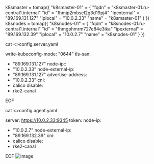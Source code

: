 

k8smaster = tomap({
  "k8smaster-01" = {
    "fqdn" = "k8smaster-01.ru-central1.internal"
    "id" = "fhmjp2mbsel2g3d19pj4"
    "ipexternal" = "89.169.131.127"
    "iplocal" = "10.0.2.33"
    "name" = "k8smaster-01"
  }
})
k8snodes = tomap({
  "k8snodes-01" = {
    "fqdn" = "k8snodes-01.ru-central1.internal"
    "id" = "fhmgphmrm727e84e3ika"
    "ipexternal" = "89.169.132.39"
    "iplocal" = "10.0.2.7"
    "name" = "k8snodes-01"
  }
})


cat <<EOF >>config.server.yaml

write-kubeconfig-mode: "0644"
tls-san:
  - "89.169.131.127"
node-ip::
  - "10.0.2.33"
node-external-ip:
  - "89.169.131.127"
advertise-address:
  - "10.0.2.33"
cni:
  - calico
disable:
  - rke2-canal

EOF

cat <<EOF >>config.agent.yaml 

server: https://10.0.2.33:9345
token: 
node-ip:
  - "10.0.2.7"
node-external-ip:
  - "89.169.132.39"
cni:
  - calico
disable:
  - rke2-canal

EOF
![image](https://github.com/user-attachments/assets/4c75c76c-2238-49e2-b773-9f7dbde146b8)
